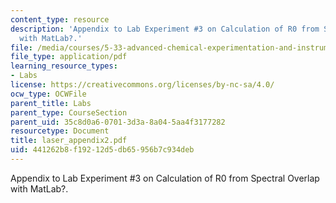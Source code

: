 ```yaml
---
content_type: resource
description: 'Appendix to Lab Experiment #3 on Calculation of R0 from Spectral Overlap
  with MatLab?.'
file: /media/courses/5-33-advanced-chemical-experimentation-and-instrumentation-fall-2007/441262b8f19212d5db65956b7c934deb_laser_appendix2.pdf
file_type: application/pdf
learning_resource_types:
- Labs
license: https://creativecommons.org/licenses/by-nc-sa/4.0/
ocw_type: OCWFile
parent_title: Labs
parent_type: CourseSection
parent_uid: 35c8d0a6-0701-3d3a-8a04-5aa4f3177282
resourcetype: Document
title: laser_appendix2.pdf
uid: 441262b8-f192-12d5-db65-956b7c934deb
---
```

Appendix to Lab Experiment #3 on Calculation of R0 from Spectral Overlap with MatLab?.